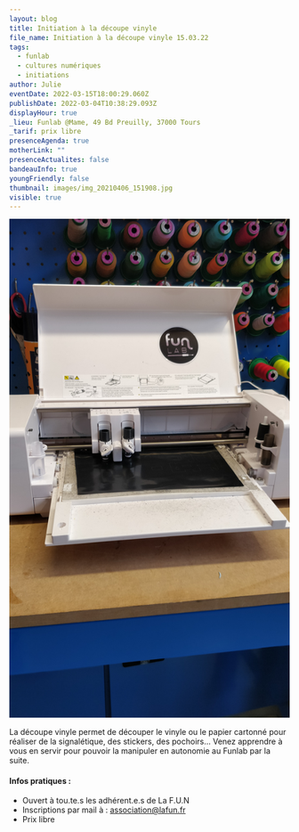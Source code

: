 ```yaml
---
layout: blog
title: Initiation à la découpe vinyle
file_name: Initiation à la découpe vinyle 15.03.22
tags:
  - funlab
  - cultures numériques
  - initiations
author: Julie
eventDate: 2022-03-15T18:00:29.060Z
publishDate: 2022-03-04T10:38:29.093Z
displayHour: true
_lieu: Funlab @Mame, 49 Bd Preuilly, 37000 Tours
_tarif: prix libre
presenceAgenda: true
motherLink: ""
presenceActualites: false
bandeauInfo: true
youngFriendly: false
thumbnail: images/img_20210406_151908.jpg
visible: true
---
```

![](images/img_20210406_151908.jpg)

La découpe vinyle permet de découper le vinyle ou le papier cartonné pour réaliser de la signalétique, des stickers, des pochoirs... Venez apprendre à vous en servir pour pouvoir la manipuler en autonomie au Funlab par la suite.

#### Infos pratiques :

* Ouvert à tou.te.s les adhérent.e.s de La F.U.N
* Inscriptions par mail à : association@lafun.fr
* Prix libre